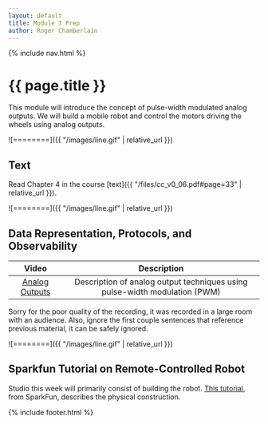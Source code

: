 ```yaml
---
layout: default
title: Module 7 Prep
author: Roger Chamberlain
---
```

{% include nav.html %}

# {{ page.title }}

This module will introduce the concept of pulse-width modulated analog outputs. We will build a mobile robot and control the motors driving the wheels using analog outputs.


![========]({{ "/images/line.gif" | relative_url }})

## Text

Read Chapter 4 in the course
[text]({{ "/files/cc_v0_06.pdf#page=33" | relative_url }}).

![========]({{ "/images/line.gif" | relative_url }})

## Data Representation, Protocols, and Observability

| Video | Description |
|:-----:|:-----------:|
|[Analog Outputs](https://wustl.box.com/s/w59pk0ag9ft1elrsjgjeitjzwkfvx6gv) | Description of analog output techniques using pulse-width modulation (PWM) |

Sorry for the poor quality of the recording, it was recorded in a large room with an audience. Also, ignore the first couple sentences that reference previous material, it can be safely ignored.

![========]({{ "/images/line.gif" | relative_url }})

## Sparkfun Tutorial on Remote-Controlled Robot

Studio this week will primarily consist of building the robot. [This tutorial](https://learn.sparkfun.com/tutorials/sparkfun-inventors-kit-experiment-guide---v41/circuit-5b-remote-controlled-robot), from SparkFun, describes the physical construction.

{% include footer.html %}
